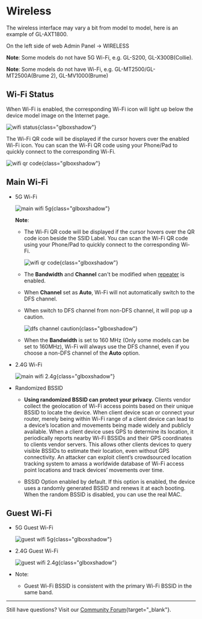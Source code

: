 # Wireless

The wireless interface may vary a bit from model to model, here is an example of GL-AXT1800.

On the left side of web Admin Panel -> WIRELESS

**Note**: Some models do not have 5G Wi-Fi, e.g. GL-S200, GL-X300B(Collie).

**Note**: Some models do not have Wi-Fi, e.g. GL-MT2500/GL-MT2500A(Brume 2), GL-MV1000(Brume)

## Wi-Fi Status

When Wi-Fi is enabled, the corresponding Wi-Fi icon will light up below the device model image on the Internet page.

![wifi status](images/internet/wifi_status.png){class="glboxshadow"}

The Wi-Fi QR code will be displayed if the cursor hovers over the enabled Wi-Fi icon. You can scan the Wi-Fi QR code using your Phone/Pad to quickly connect to the corresponding Wi-Fi.

![wifi qr code](images/internet/wifi_qr_code.png){class="glboxshadow"}

## Main Wi-Fi

* 5G Wi-Fi

    ![main wifi 5g](images/wireless/main_wifi_5g.png){class="glboxshadow"}

    **Note**:

    * The Wi-Fi QR code will be displayed if the cursor hovers over the QR code icon beside the SSID Label. You can scan the Wi-Fi QR code using your Phone/Pad to quickly connect to the corresponding Wi-Fi.

        ![wifi qr code](images/wireless/wifi_qr_code.png){class="glboxshadow"}

    * The **Bandwidth** and **Channel** can't be modified when [repeater](internet_repeater.md) is enabled.
    * When **Channel** set as **Auto**, Wi-Fi will not automatically switch to the DFS channel.
    * When switch to DFS channel from non-DFS channel, it will pop up a caution.

        ![dfs channel caution](https://static.gl-inet.com/docs/router/en/4/tutorials/wireless/switch_to_dfs_caution.png){class="glboxshadow"}

    * When the **Bandwidth** is set to 160 MHz (Only some models can be set to 160MHz), Wi-Fi will always use the DFS channel, even if you choose a non-DFS channel of the **Auto** option.




* 2.4G Wi-Fi

    ![main wifi 2.4g](images/wireless/main_wifi_2.4g.png){class="glboxshadow"}

* Randomized BSSID
    * **Using randomized BSSID can protect your privacy.** Clients vendor collect the geolocation of Wi-Fi access points based on their unique BSSID to locate the device. When client device scan or connect your router, merely being within Wi-Fi range of a client device can lead to a device’s location and movements being made widely and publicly available. When a client device uses GPS to determine its location, it periodically reports nearby Wi-Fi BSSIDs and their GPS coordinates to clients vendor servers. This allows other clients devices to query visible BSSIDs to estimate their location, even without GPS connectivity. An attacker can exploit client’s crowdsourced location tracking system to amass a worldwide database of Wi-Fi access point locations and track devices’ movements over time.
    
    * BSSID Option enabled by default. If this option is enabled, the device uses a randomly generated BSSID and renews it at each booting. When the random BSSID is disabled, you can use the real MAC.
    

## Guest Wi-Fi

* 5G Guest Wi-Fi

    ![guest wifi 5g](images/wireless/guest_wifi_5g.png){class="glboxshadow"}

* 2.4G Guest Wi-Fi

    ![guest wifi 2.4g](images/wireless/guest_wifi_2.4g.png){class="glboxshadow"}

* Note:

    * Guest Wi-Fi BSSID is consistent with the primary Wi-Fi BSSID in the same band.


---


Still have questions? Visit our [Community Forum](https://forum.gl-inet.com){target="_blank"}.
